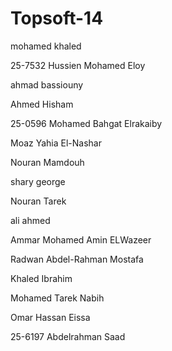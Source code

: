 Topsoft-14
==========
mohamed khaled

25-7532 Hussien Mohamed Eloy

ahmad bassiouny

Ahmed Hisham

25-0596 Mohamed Bahgat Elrakaiby

Moaz Yahia El-Nashar

Nouran Mamdouh 

shary george

Nouran Tarek 

ali ahmed

Ammar Mohamed Amin ELWazeer

Radwan Abdel-Rahman Mostafa

Khaled Ibrahim

Mohamed Tarek Nabih

Omar Hassan Eissa

25-6197 Abdelrahman Saad


